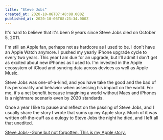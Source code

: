 ```yaml
---
title: "Steve Jobs"
created_at: 2020-10-06T07:40:08.000Z
published_at: 2020-10-06T08:23:34.000Z
---
```

It's hard to believe that it's been 9 years since Steve Jobs died on October 5, 2011. 

I'm still an Apple fan, perhaps not as hardcore as I used to be. I don't have an Apple Watch anymore. I pushed my yearly iPhone upgrade cycle to every two years. This year I am due for an upgrade, but I'll admit I don't get as excited about new iPhones as I used to. I'm invested in the Apple ecosystem of iCloud and syncing data across devices as well as Apple Music.

Steve Jobs was one-of-a-kind, and you have take the good and the bad of his personality and behavior when assessing his impact on the world. For me, it's a net benefit because imagining a world without Macs and iPhones is a nightmare scenario even by 2020 standards.

Once a year I like to pause and reflect on the passing of Steve Jobs, and I usually share the story I wrote that sums up my Apple story. Much of it was written off-the-cuff as a eulogy to Steve Jobs the night he died, and I left all that unedited.

[Steve Jobs--Gone but not forgotten. This is my Apple story.](https://medium.com/the-ascent/steve-jobs-gone-but-not-forgotten-this-is-my-apple-story-8fe917fad887)
